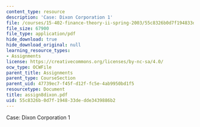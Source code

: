 ```yaml
---
content_type: resource
description: 'Case: Dixon Corporation 1'
file: /courses/15-402-finance-theory-ii-spring-2003/55c8326b0d7f194833dedde3439886b2_assign8dixon.pdf
file_size: 67900
file_type: application/pdf
hide_download: true
hide_download_original: null
learning_resource_types:
- Assignments
license: https://creativecommons.org/licenses/by-nc-sa/4.0/
ocw_type: OCWFile
parent_title: Assignments
parent_type: CourseSection
parent_uid: 47739ec7-f45f-d12f-fc5e-4ab9950bd1f5
resourcetype: Document
title: assign8dixon.pdf
uid: 55c8326b-0d7f-1948-33de-dde3439886b2
---
```

Case: Dixon Corporation 1